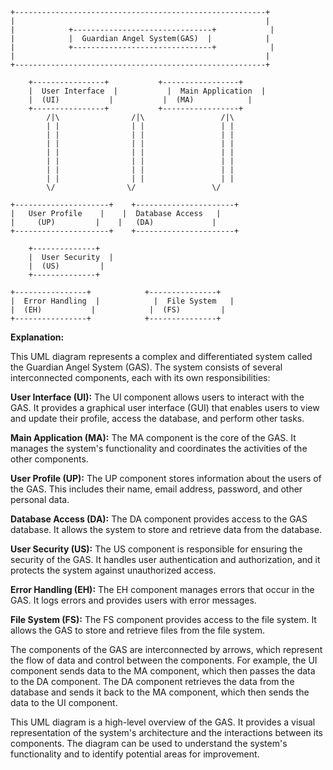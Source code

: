 ```
+--------------------------------------------------------+
|                                                        |
|            +-------------------------------+            |
|            |  Guardian Angel System(GAS)  |            |
|            +-------------------------------+            |
|                                                        |
+--------------------------------------------------------+

    +----------------+           +-----------------+
    |  User Interface  |           |  Main Application  |
    |  (UI)           |           |  (MA)            |
    +----------------+           +-----------------+
        /|\                /|\                 /|\
        | |                | |                 | |
        | |                | |                 | |
        | |                | |                 | |
        | |                | |                 | |
        | |                | |                 | |
        | |                | |                 | |
        | |                | |                 | |
        \/                \/                 \/

+---------------------+    +----------------------+
|   User Profile    |    |  Database Access   |
|     (UP)         |    |   (DA)             |
+---------------------+    +----------------------+

    +--------------+  
    |  User Security  |  
    |  (US)         |  
    +--------------+  

+----------------+            +---------------+
|  Error Handling  |            |  File System   |
|  (EH)           |            |  (FS)         |
+----------------+            +---------------+

```

**Explanation:**

This UML diagram represents a complex and differentiated system called the Guardian Angel System (GAS). The system consists of several interconnected components, each with its own responsibilities:

**User Interface (UI):** The UI component allows users to interact with the GAS. It provides a graphical user interface (GUI) that enables users to view and update their profile, access the database, and perform other tasks.

**Main Application (MA):** The MA component is the core of the GAS. It manages the system's functionality and coordinates the activities of the other components.

**User Profile (UP):** The UP component stores information about the users of the GAS. This includes their name, email address, password, and other personal data.

**Database Access (DA):** The DA component provides access to the GAS database. It allows the system to store and retrieve data from the database.

**User Security (US):** The US component is responsible for ensuring the security of the GAS. It handles user authentication and authorization, and it protects the system against unauthorized access.

**Error Handling (EH):** The EH component manages errors that occur in the GAS. It logs errors and provides users with error messages.

**File System (FS):** The FS component provides access to the file system. It allows the GAS to store and retrieve files from the file system.

The components of the GAS are interconnected by arrows, which represent the flow of data and control between the components. For example, the UI component sends data to the MA component, which then passes the data to the DA component. The DA component retrieves the data from the database and sends it back to the MA component, which then sends the data to the UI component.

This UML diagram is a high-level overview of the GAS. It provides a visual representation of the system's architecture and the interactions between its components. The diagram can be used to understand the system's functionality and to identify potential areas for improvement.